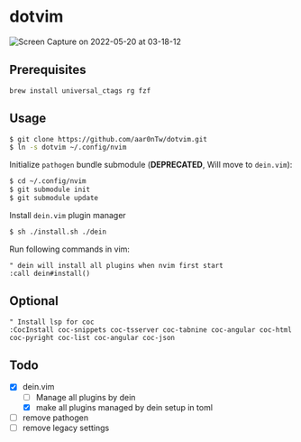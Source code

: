 # dotvim

![Screen Capture on 2022-05-20 at 03-18-12](https://user-images.githubusercontent.com/935988/169385624-ccf81b2a-ae64-4950-bf26-d34d280978d4.gif)

## Prerequisites

`brew install universal_ctags rg fzf`

## Usage
```sh
$ git clone https://github.com/aar0nTw/dotvim.git
$ ln -s dotvim ~/.config/nvim
```

Initialize `pathogen` bundle submodule (**DEPRECATED**, Will move to `dein.vim`):

```sh
$ cd ~/.config/nvim
$ git submodule init
$ git submodule update
```

Install `dein.vim` plugin manager

```sh
$ sh ./install.sh ./dein
```

Run following commands in vim:

```vim
" dein will install all plugins when nvim first start
:call dein#install()
```

## Optional

```vim
" Install lsp for coc
:CocInstall coc-snippets coc-tsserver coc-tabnine coc-angular coc-html coc-pyright coc-list coc-angular coc-json
```

## Todo

- [x] dein.vim
  - [ ] Manage all plugins by dein
  - [x] make all plugins managed by dein setup in toml
- [ ] remove pathogen
- [ ] remove legacy settings
